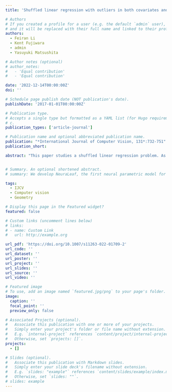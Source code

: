 ```yaml
---
title: 'Shuffled linear regression with outliers in both covariates and responses'

# Authors
# If you created a profile for a user (e.g. the default `admin` user), write the username (folder name) here
# and it will be replaced with their full name and linked to their profile.
authors:
  - Feiran Li
  - Kent Fujiwara
  - admin
  - Yasuyuki Matsushita

# Author notes (optional)
# author_notes:
#   - 'Equal contribution'
#   - 'Equal contribution'

date: '2022-12-14T00:00:00Z'
doi: ''

# Schedule page publish date (NOT publication's date).
publishDate: '2017-01-01T00:00:00Z'

# Publication type.
# Accepts a single type but formatted as a YAML list (for Hugo requirements).
# c.
publication_types: ['article-journal']

# Publication name and optional abbreviated publication name.
publication: "*International Journal of Computer Vision, 131*:732-751"
publication_short: 

abstract: "This paper studies a shuffled linear regression problem. As a variant of ordinary linear regression, it requires estimating not only the regression variable, but also permutational correspondences between the covariates and responses. While existing formulations require the underlying ground-truth correspondences to be an ideal bijection such that all pieces of data should match, such a requirement barely holds in real-world applications due to either missing data or outliers. In this work, we generalize the formulation of shuffled linear regression to a broader range of conditions where only a part of the data should correspond. To this end, the effective recovery condition and NP-hardness of the proposed formulation are also studied. Moreover, we present a simple yet effective algorithm for deriving the solution. Its global convergence property and convergence rate are also analyzed in detail. Distinct tasks validate the effectiveness of our proposed formulation and the solution method."


# Summary. An optional shortened abstract.
# summary: We develop NeuraLeaf, the first neural parametric model for 3D leaves for plant modeling and reconstruction. 

tags:
  - IJCV
  - Computer vision
  - Geometry

# Display this page in the Featured widget?
featured: false

# Custom links (uncomment lines below)
# links:
# - name: Custom Link
#   url: http://example.org

url_pdf: 'https://doi.org/10.1007/s11263-022-01709-2'
url_code: ''
url_dataset: ''
url_poster: ''
url_project: ''
url_slides: ''
url_source: ''
url_video: ''

# Featured image
# To use, add an image named `featured.jpg/png` to your page's folder.
image:
  caption: ''
  focal_point: ''
  preview_only: false

# Associated Projects (optional).
#   Associate this publication with one or more of your projects.
#   Simply enter your project's folder or file name without extension.
#   E.g. `internal-project` references `content/project/internal-project/index.md`.
#   Otherwise, set `projects: []`.
projects:
  - []

# Slides (optional).
#   Associate this publication with Markdown slides.
#   Simply enter your slide deck's filename without extension.
#   E.g. `slides: "example"` references `content/slides/example/index.md`.
#   Otherwise, set `slides: ""`.
# slides: example
---
```


<!-- {{% callout note %}}
Click the _Cite_ button above to demo the feature to enable visitors to import publication metadata into their reference management software.
{{% /callout %}}

{{% callout note %}}
Create your slides in Markdown - click the _Slides_ button to check out the example.
{{% /callout %}}

Add the publication's **full text** or **supplementary notes** here. You can use rich formatting such as including [code, math, and images](https://docs.hugoblox.com/content/writing-markdown-latex/). -->
